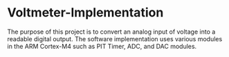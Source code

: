 # Voltmeter-Implementation

The purpose of this project is to convert an analog input of voltage into a readable digital output. The software implementation uses various modules in the ARM Cortex-M4 such as PIT Timer, ADC, and DAC modules. 
